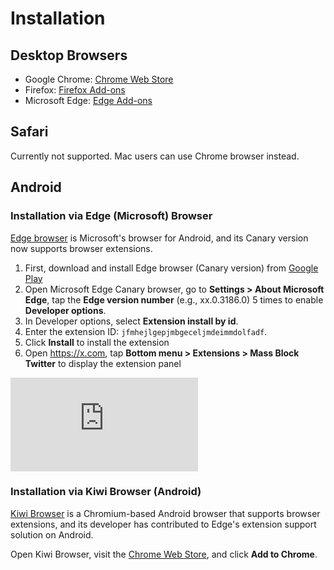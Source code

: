 # Installation

## Desktop Browsers

- Google Chrome: [Chrome Web Store](https://chromewebstore.google.com/detail/mass-block-twitter/eaghpebepefbcadjdppjjopoagckdhej)
- Firefox: [Firefox Add-ons](https://addons.mozilla.org/firefox/addon/mass-block-twitter/)
- Microsoft Edge: [Edge Add-ons](https://microsoftedge.microsoft.com/addons/detail/jfmhejlgepjmbgeceljmdeimmdolfadf)

## Safari

Currently not supported. Mac users can use Chrome browser instead.

## Android

### Installation via Edge (Microsoft) Browser

[Edge browser](https://play.google.com/store/apps/details?id=com.microsoft.emmx.canary) is Microsoft's browser for Android, and its Canary version now supports browser extensions.

1. First, download and install Edge browser (Canary version) from [Google Play](https://play.google.com/store/apps/details?id=com.microsoft.emmx.canary)
2. Open Microsoft Edge Canary browser, go to **Settings > About Microsoft Edge**, tap the **Edge version number** (e.g., xx.0.3186.0) 5 times to enable **Developer options**.
3. In Developer options, select **Extension install by id**.
4. Enter the extension ID: `jfmhejlgepjmbgeceljmdeimmdolfadf`.
5. Click **Install** to install the extension
6. Open <https://x.com>, tap **Bottom menu > Extensions > Mass Block Twitter** to display the extension panel

<iframe src="https://www.youtube.com/embed/C4OxOQ0Z_YY?si=y03_BCErEA-XdQiB" title="YouTube video player" frameborder="0" allow="accelerometer; autoplay; clipboard-write; encrypted-media; gyroscope; picture-in-picture; web-share" referrerpolicy="strict-origin-when-cross-origin" allowfullscreen></iframe>

### Installation via Kiwi Browser (Android)

[Kiwi Browser](https://github.com/kiwibrowser/src.next) is a Chromium-based Android browser that supports browser extensions, and its developer has contributed to Edge's extension support solution on Android.

Open Kiwi Browser, visit the [Chrome Web Store](https://chromewebstore.google.com/detail/mass-block-twitter/eaghpebepefbcadjdppjjopoagckdhej), and click **Add to Chrome**.
